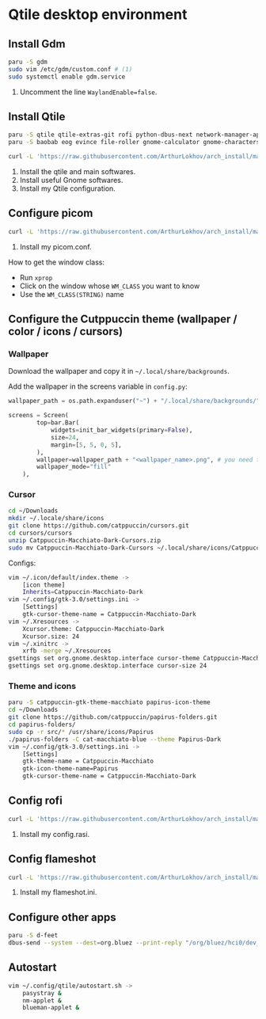 # Qtile desktop environment

## Install Gdm
```sh
paru -S gdm
sudo vim /etc/gdm/custom.conf # (1)
sudo systemctl enable gdm.service
```

1. Uncomment the line `WaylandEnable=false`.

## Install Qtile
```sh
paru -S qtile qtile-extras-git rofi python-dbus-next network-manager-applet pasystray blueman bottom picom-git google-chrome # (1)
paru -S baobab eog evince file-roller gnome-calculator gnome-characters gnome-disk-utility gnome-font-viewer gnome-logs flameshot gnome-settings-daemon nautilus # (2)

curl -L 'https://raw.githubusercontent.com/ArthurLokhov/arch_install/master/configs/.config/qtile/' > ~/.config/qtile/ # (3)
```

1. Install the qtile and main softwares.
2. Install useful Gnome softwares.
3. Install my Qtile configuration.

## Configure picom
```sh
curl -L 'https://raw.githubusercontent.com/ArthurLokhov/arch_install/master/configs/.config/picom/picom.conf' > ~/.config/picom/picom.conf # (1)
```

1. Install my picom.conf.

How to get the window class:
- Run `xprop`
- Click on the window whose `WM_CLASS` you want to know
- Use the `WM_CLASS(STRING)` name

## Configure the Cutppuccin theme (wallpaper / color / icons / cursors)

### Wallpaper
Download the wallpaper and copy it in `~/.local/share/backgrounds`.

Add the wallpaper in the screens variable in `config.py`:
```py
wallpaper_path = os.path.expanduser("~") + "/.local/share/backgrounds/"

screens = Screen(
        top=bar.Bar(
            widgets=init_bar_widgets(primary=False),
            size=24,
            margin=[5, 5, 0, 5],
        ),
        wallpaper=wallpaper_path + "<wallpaper_name>.png", # you need to add this for each screen
        wallpaper_mode="fill"
    ),
```

### Cursor
```sh
cd ~/Downloads
mkdir ~/.locale/share/icons
git clone https://github.com/catppuccin/cursors.git
cd cursors/cursors
unzip Catppuccin-Macchiato-Dark-Cursors.zip
sudo mv Catppuccin-Macchiato-Dark-Cursors ~/.local/share/icons/Catppuccin-Machiato-Dark
```

Configs:
```sh
vim ~/.icon/default/index.theme ->
    [icon theme]
    Inherits=Catppuccin-Macchiato-Dark
vim ~/.config/gtk-3.0/settings.ini ->
    [Settings]
    gtk-cursor-theme-name = Catppuccin-Macchiato-Dark
vim ~/.Xresources ->
    Xcursor.theme: Catppuccin-Macchiato-Dark
    Xcursor.size: 24
vim ~/.xinitrc ->
    xrfb -merge ~/.Xresources
gsettings set org.gnome.desktop.interface cursor-theme Catppuccin-Macchiato-Dark
gsettings set org.gnome.desktop.interface cursor-size 24  
```

### Theme and icons
```sh
paru -S catppuccin-gtk-theme-macchiato papirus-icon-theme
cd ~/Downloads
git clone https://github.com/catppuccin/papirus-folders.git
cd papirus-folders/
sudo cp -r src/* /usr/share/icons/Papirus
./papirus-folders -C cat-macchiato-blue --theme Papirus-Dark
vim ~/.config/gtk-3.0/settings.ini ->
    [Settings]
    gtk-theme-name = Catppuccin-Macchiato
    gtk-icon-theme-name=Papirus
    gtk-cursor-theme-name = Catppuccin-Macchiato-Dark
```

## Config rofi
```sh
curl -L 'https://raw.githubusercontent.com/ArthurLokhov/arch_install/master/configs/.config/rofi/config.rasi' > ~/.config/rofi/config.rasi # (1)
```
1. Install my config.rasi.

## Config flameshot
```sh
curl -L 'https://raw.githubusercontent.com/ArthurLokhov/arch_install/master/configs/.config/flameshot/flameshot.ini' > ~/.config/flameshot/flameshot.ini # (1)
```
1. Install my flameshot.ini.

## Configure other apps
```sh
paru -S d-feet
dbus-send --system --dest=org.bluez --print-reply "/org/bluez/hci0/dev_xx_xx_xx_xx_xx_xx" org.freedesktop.DBus.Properties.Get string:'org.bluez.Device1' string:'Name'
```

## Autostart
```sh
vim ~/.config/qtile/autostart.sh ->
    pasystray &
    nm-applet &
    blueman-applet &
```